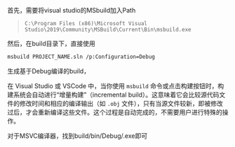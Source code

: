 首先，需要将visual studio的MSbuild加入Path

>  `C:\Program Files (x86)\Microsoft Visual Studio\2019\Community\MSBuild\Current\Bin\msbuild.exe`

然后，在build目录下，直接使用

```bash
msbuild PROJECT_NAME.sln /p:Configuration=Debug
```

生成基于Debug编译的build，



在 Visual Studio 或 VSCode 中，当你使用 `msbuild` 命令或点击构建按钮时，构建系统会自动进行“增量构建”（incremental build）。这意味着它会比较源代码文件的修改时间和相应的编译输出（如 `.obj` 文件），只有当源文件较新，即被修改过后，才会重新编译这些文件。这个过程是自动完成的，不需要用户进行特殊的操作。



对于MSVC编译器，找到build/bin/Debug/<executename>.exe即可